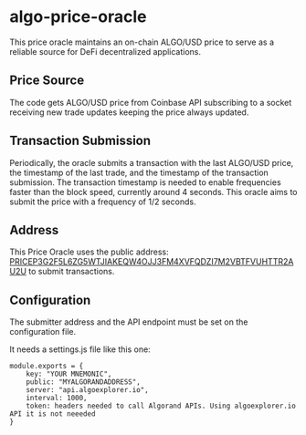 # algo-price-oracle

This price oracle maintains an on-chain ALGO/USD price to serve as a reliable source for DeFi decentralized applications.

## Price Source

The code gets ALGO/USD price from Coinbase API subscribing to a socket receiving new trade updates keeping the price always updated.

## Transaction Submission

Periodically, the oracle submits a transaction with the last ALGO/USD price, the timestamp of the last trade, and the timestamp of the transaction submission. The transaction timestamp is needed to enable frequencies faster than the block speed, currently around 4 seconds.
This oracle aims to submit the price with a frequency of 1/2 seconds. 

## Address

This Price Oracle uses the public address: [PRICEP3G2F5L6ZG5WTJIAKEQW4OJJ3FM4XVFQDZI7M2VBTFVUHTTR2AU2U](http://algoexplorer.io/address/PRICEP3G2F5L6ZG5WTJIAKEQW4OJJ3FM4XVFQDZI7M2VBTFVUHTTR2AU2U) to submit transactions.

## Configuration

The submitter address and the API endpoint must be set on the configuration file.

It needs a settings.js file like this one:

```
module.exports = {
	key: "YOUR MNEMONIC",
	public: "MYALGORANDADDRESS",
	server: "api.algoexplorer.io",
	interval: 1000,
	token: headers needed to call Algorand APIs. Using algoexplorer.io API it is not neeeded
}
```
